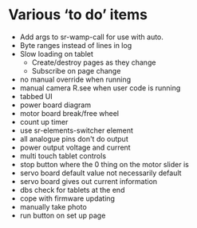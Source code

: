 # Various ‘to do’ items

 - Add args to sr-wamp-call for use with auto.
 - Byte ranges instead of lines in log
 - Slow loading on tablet
   - Create/destroy pages as they change
   - Subscribe on page change
 - no manual override when running
 - manual camera R.see when user code is running
 - tabbed UI
 - power board diagram
 - motor board break/free wheel
 - count up timer
 - use sr-elements-switcher element
 - all analogue pins don't do output
 - power output voltage and current
 - multi touch tablet controls
 - stop button where the 0 thing on the motor slider is
 - servo board default value not necessarily default
 - servo board gives out current information
 - dbs check for tablets at the end
 - cope with firmware updating
 - manually take photo
 - run button on set up page
